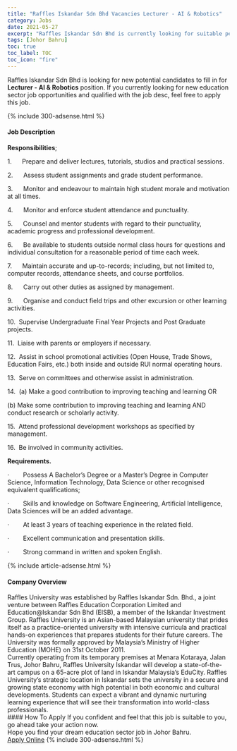 ```yaml
---
title: "Raffles Iskandar Sdn Bhd Vacancies Lecturer - AI & Robotics" 
category: Jobs 
date: 2021-05-27 
excerpt: "Raffles Iskandar Sdn Bhd is currently looking for suitable person to fill in the Lecturer - AI & Robotics which positioned at Johor Bahru" 
tags: [Johor Bahru] 
toc: true 
toc_label: TOC 
toc_icon: "fire" 
--- 
```


<p>Raffles Iskandar Sdn Bhd is looking for new potential candidates to fill in for <b>Lecturer - AI & Robotics</b> position. If you currently looking for new education sector job opportunities and qualified with the job desc, feel free to apply this job.
</p>{% include 300-adsense.html %} 
<div><div><h4>Job Description</h4></div><div><div><span><div><p><strong>Responsibilities</strong>;</p><p>1.&#160;&#160;&#160;&#160;&#160;&#160;Prepare and deliver lectures, tutorials, studios and practical sessions.</p><p>2.&#160;&#160;&#160;&#160;&#160;&#160;Assess student assignments and grade student performance.</p><p>3.&#160;&#160;&#160;&#160;&#160;&#160;Monitor and endeavour to maintain high student morale and motivation at all times.</p><p>4.&#160;&#160;&#160;&#160;&#160;&#160;Monitor and enforce student attendance and punctuality.</p><p>5.&#160;&#160;&#160;&#160;&#160;&#160;Counsel and mentor students with regard to their punctuality, academic progress and professional development.</p><p>6.&#160;&#160;&#160;&#160;&#160;&#160;Be available to students outside normal class hours for questions and individual consultation for a reasonable period of time each week.</p><p>7.&#160;&#160;&#160;&#160;&#160;&#160;Maintain accurate and up-to-records; including, but not limited to, computer records, attendance sheets, and course portfolios.</p><p>8.&#160;&#160;&#160;&#160;&#160;&#160;Carry out other duties as assigned by management.</p><p>9.&#160;&#160;&#160;&#160;&#160;&#160;Organise and conduct field trips and other excursion or other learning activities.</p><p>10.&#160;&#160;Supervise Undergraduate Final Year Projects and Post Graduate projects.</p><p>11.&#160;&#160;Liaise with parents or employers if necessary.</p><p>12.&#160;&#160;Assist in school promotional activities (Open House, Trade Shows, Education Fairs, etc.) both inside and outside RUI normal operating hours.</p><p>13.&#160;&#160;Serve on committees and otherwise assist in administration.</p><p>14.&#160;&#160;(a) Make a good contribution to improving teaching and learning OR</p><p>(b) Make some contribution to improving teaching and learning AND conduct research or scholarly activity.</p><p>15.&#160;&#160;Attend professional development workshops as specified by management.</p><p>16.&#160;&#160;Be involved in community activities.</p><p><strong>Requirements.</strong></p><p>&#183;&#160;&#160;&#160;&#160;&#160;&#160;&#160;&#160;Possess A Bachelor&#8217;s Degree or a Master&#8217;s Degree in Computer Science, Information Technology, Data Science or other recognised equivalent qualifications;</p><p>&#183;&#160;&#160;&#160;&#160;&#160;&#160;&#160;&#160;Skills and knowledge on Software Engineering, Artificial Intelligence, Data Sciences will be an added advantage.</p><p>&#183;&#160;&#160;&#160;&#160;&#160;&#160;&#160;&#160;At least 3 years of teaching experience in the related field.</p><p>&#183;&#160;&#160;&#160;&#160;&#160;&#160;&#160;&#160;Excellent communication and presentation skills.</p><p>&#183;&#160;&#160;&#160;&#160;&#160;&#160;&#160;&#160;Strong command in written and spoken English.</p></div></span></div></div></div> 
{% include article-adsense.html %} 
<div><div><h4>Company Overview</h4></div><div><div><span><div><div>Raffles University was established by Raffles Iskandar Sdn. Bhd., a joint venture between Raffles Education Corporation Limited and Education@Iskandar Sdn Bhd (EISB), a member of the Iskandar Investment Group. Raffles University is an Asian-based Malaysian university that prides itself as a practice-oriented university with intensive curricula and practical hands-on experiences that prepares students for their future careers. The University was formally approved by Malaysia&#8217;s Ministry of Higher Education (MOHE) on 31st October 2011.</div>
<div>Currently operating from its temporary premises at Menara Kotaraya, Jalan Trus, Johor Bahru, Raffles University Iskandar will develop a state-of-the-art campus on a 65-acre plot of land in Iskandar Malaysia&#8217;s EduCity. Raffles University&#8217;s strategic location in Iskandar sets the university in a secure and growing state economy with high potential in both economic and cultural developments. Students can expect a vibrant and dynamic nurturing learning experience that will see their transformation into world-class professionals.</div></div></span></div></div></div> 
#### How To Apply 
If you confident and feel that this job is suitable to you, go ahead take your action now. <br/> 
Hope you find your dream education sector job in Johor Bahru. <br/> 
<a href="https://www.jobstreet.com.my/en/job/lecturer-ai-robotics-4574635?jobId=jobstreet-my-job-4574635" class="btn btn--info" target="_blank" rel="nofollow noopenner">Apply Online</a> 
{% include 300-adsense.html %} 
